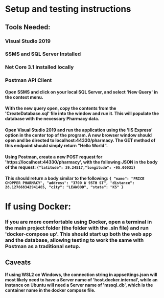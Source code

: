 # Setup and testing instructions

## Tools Needed:

### Visual Studio 2019

### SSMS and SQL Server Installed

### Net Core 3.1 installed locally

### Postman API Client

#### Open SSMS and click on your local SQL Server, and select 'New Query' in the context menu.

#### With the new query open, copy the contents from the 'CreateDatabase.sql' file into the window and run it. This will populate the database with the necessary Pharmacy data.

#### Open Visual Studio 2019 and run the application using the 'IIS Express' option in the center top of the program. A new browser window should open and be directed to localhost:44330/pharmacy. The GET method of this endpoint should simply return "Hello World".

#### Using Postman, create a new POST request for 'https://localhost:44330/pharmacy', with the following JSON in the body of the request: `{"latitude": 39.24517,"longitude": -95.00031}`

#### This should return a body similar to the following: `{ "name": "PRICE CHOPPER PHARMACY", "address": "3700 W 95TH ST", "distance": 28.127668342941465, "city": "LEAWOOD", "state": "KS" }`

# If using Docker:

### If you are more comfortable using Docker, open a terminal in the main project folder (the folder with the .sln file) and run 'docker-compose up'. This should start up both the web app and the database, allowing testing to work the same with Postman as a traditional setup.

## Caveats

#### If using WSL2 on Windows, the connection string in appsettings.json will most likely need to have a Server name of 'host.docker.internal', while an instance on Ubuntu will need a Server name of 'mssql_db', which is the container name in the docker compose file.
